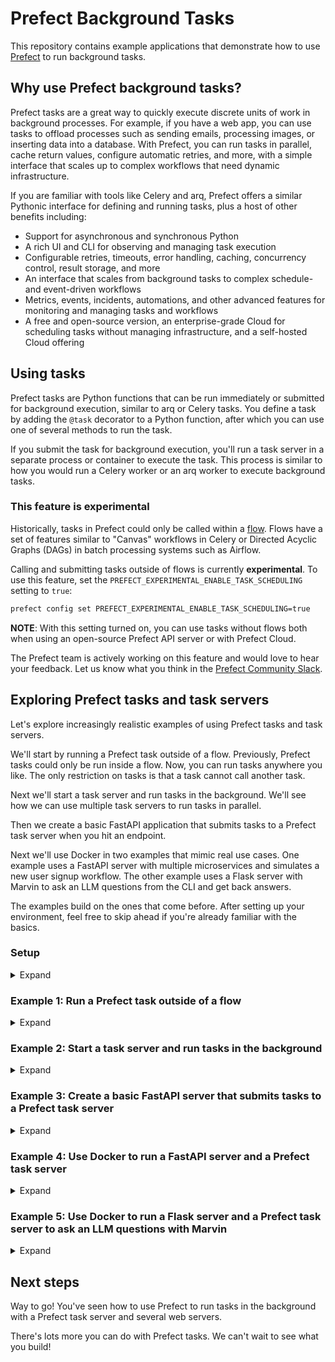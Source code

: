 # Prefect Background Tasks

This repository contains example applications that demonstrate how to use [Prefect](https://prefect.io) to run background tasks.

## Why use Prefect background tasks?

Prefect tasks are a great way to quickly execute discrete units of work in background processes.
For example, if you have a web app, you can use tasks to offload processes such as sending emails, processing images, or inserting data into a database.
With Prefect, you can run tasks in parallel, cache return values, configure automatic retries, and more, with a simple interface that scales up to complex workflows that need dynamic infrastructure.

If you are familiar with tools like Celery and arq, Prefect offers a similar Pythonic interface for defining and running tasks, plus a host of other benefits including:

- Support for asynchronous and synchronous Python
- A rich UI and CLI for observing and managing task execution
- Configurable retries, timeouts, error handling, caching, concurrency control, result
  storage, and more
- An interface that scales from background tasks to complex schedule- and event-driven
  workflows
- Metrics, events, incidents, automations, and other advanced features for monitoring and
  managing tasks and workflows
- A free and open-source version, an enterprise-grade Cloud for scheduling tasks
  without managing infrastructure, and a self-hosted Cloud offering

## Using tasks

Prefect tasks are Python functions that can be run immediately or submitted for background execution, similar to arq or Celery tasks.
You define a task by adding the `@task` decorator to a Python function, after which you can use one of several methods to run the task.

If you submit the task for background execution, you'll run a task server in a separate process or container to execute the task.
This process is similar to how you would run a Celery worker or an arq worker to execute background tasks.

### This feature is experimental

Historically, tasks in Prefect could only be called within a [flow](https://docs.prefect.io/latest/concepts/flows/).
Flows have a set of features similar to "Canvas" workflows in Celery or Directed Acyclic Graphs (DAGs) in batch
processing systems such as Airflow.

Calling and submitting tasks outside of flows is currently **experimental**.
To use this feature, set the `PREFECT_EXPERIMENTAL_ENABLE_TASK_SCHEDULING` setting to `true`:

```bash
prefect config set PREFECT_EXPERIMENTAL_ENABLE_TASK_SCHEDULING=true
```

**NOTE**: With this setting turned on, you can use tasks without flows both when using an open-source Prefect API server or with Prefect Cloud.

The Prefect team is actively working on this feature and would love to hear your feedback.
Let us know what you think in the [Prefect Community Slack](https://communityinviter.com/apps/prefect-community/prefect-community).

## Exploring Prefect tasks and task servers

Let's explore increasingly realistic examples of using Prefect tasks and task servers.

We'll start by running a Prefect task outside of a flow.
Previously, Prefect tasks could only be run inside a flow.
Now, you can run tasks anywhere you like. The only restriction on tasks is that a task cannot call another task.

Next we'll start a task server and run tasks in the background.
We'll see how we can use multiple task servers to run tasks in parallel.

Then we create a basic FastAPI application that submits tasks to a Prefect task server when you hit an endpoint.

Next we'll use Docker in two examples that mimic real use cases.
One example uses a FastAPI server with multiple microservices and simulates a new user signup workflow.
The other example uses a Flask server with Marvin to ask an LLM questions from the CLI and get back answers.

The examples build on the ones that come before.
After setting up your environment, feel free to skip ahead if you're already familiar with the basics.

### Setup

<details> <summary>Expand</summary>

Step 1: Activate a virtual environment

The following example uses [conda](https://conda.io/projects/conda/en/latest/user-guide/install/index.html), but any virtual environment manager will work.

```bash
conda deactivate
conda create -n python-tasks python=3.12
conda activate python-tasks
```

Step 2: Install Python dependencies

```bash
pip install -U prefect marvin fastapi==0.107
```

Step 3: Set your Prefect profile to use experimental task scheduling

```bash
prefect config set PREFECT_EXPERIMENTAL_ENABLE_TASK_SCHEDULING=true
```

Step 4: Connect to Prefect Cloud or a local Prefect server instance (if not set already)

You can use either Prefect Cloud or a local Prefect server instance for these examples.

You need to have `PREFECT_API_URL`set to submit tasks to task servers.

If you're using a local Prefect server instance with a SQLite backing database (the default database), you can save this value to your active Prefect Profile by running the following command in your terminal.

```bash
prefect config set PREFECT_API_URL=http://127.0.0.1:4200/api
```

If using Prefect Cloud, set the `PREFECT_API_URL` value to the Prefect Cloud API URL and add your [API key](https://docs.prefect.io/cloud/users/api-keys/).

The examples that use docker (examples 4 and 5) use a local Prefect server instance by default.
You can switch to Prefect Cloud by changing the `PREFECT_API_URL` and adding a variable for your API key in the `docker-compose.yaml`.
Or use a local server instance backed by a PostgreSQL database by setting the `PREFECT__DATABASE__CONNECTION_URL`.

If using a local Prefect server instance instead of Prefect Cloud, start your server by running the following command:

```bash
prefect server start 
```

Step 5: Clone the repository (optional)

You can code from scratch or clone the repository to get the code files for the examples.

```bash
git clone https://github.com/PrefectHQ/prefect-background-task-examples.git
```

Move into the directory.

```bash
cd prefect-background-task-examples
```

Let's run some tasks!
</details>

### Example 1: Run a Prefect task outside of a flow

<details> <summary>Expand</summary>

Add the `@task` decorator to any Python function to define a Prefect task.

Step 1: Create a file named `greeter.py` and save the following code in it, or run the existing file in the [basic-examples directory](./basic-examples).

```python
from prefect import task 

@task(log_prints=True)
def greet(name: str = "Marvin"):
    print(f"Hello, {name}!")

if __name__ == "__main__":
    greet()
```

Step 2: Run the script in the terminal.

```bash
python greeter.py
```

You should see the task run in the terminal.

Optional:

You can see the task run in the UI (when the task run page is implemented - coming soon!).
If you're using a self-hosted Prefect Server instance, you can also see the task runs in the database.

If you want to inspect the SQLite database, use your favorite interface.
We explain how to use *DB Browser for SQLite* below.

Download it [here](https://sqlitebrowser.org/dl/), if needed. Install it and open it.

Click *Connect*. Then navigate to your SQLite DB file. It will be in the `~/.prefect` directory by default.

Head to the `task_run` table and you should see all your task runs there.
You can scroll down to see your most recent task runs or filter for them.

Hit the refresh button for updates, if needed.

</details>

### Example 2: Start a task server and run tasks in the background

<details> <summary>Expand</summary>

In this example, we'll start a task server and run tasks in the background.  

To run tasks in a separate process or container, you'll need to start a task server, similar to how you would run a Celery worker or an arq worker.
The task server will continually receive submitted tasks to execute from Prefect's API, execute them, and report the results back to the API.
You can run a task server by passing tasks into the `prefect.task_server.serve()` method.

Step 1: Define the task and task server in the file `task_server.py`

```python
from prefect import task
from prefect.task_server import serve


@task
def my_background_task(name: str):
    print(f"Hello, {name}!")


if __name__ == "__main__":
    # if using prefect 2.16.4 or older add the following line
    # from task_server import my_background_task

    serve(my_background_task)
```

Step 2: Start the task server by running the script in the terminal.

```bash
python tasks.py
```

The task server is now waiting for runs of the `my_background_task` task.
Let's give it some task runs.

Step 3: Create a file named `task_submitter.py` and save the following code in it.

```python
from tasks import my_background_task

if __name__ == "__main__":
     = my_background_task.submit("Agrajag")
    print(val)
```

Step 4: Open another terminal and run the script.

```bash
python task_submitter.py
```

**TIP:** For Celery users, `Task.submit()` is similar to `Task.delay()` or `Task.apply_async()`. For arq users, it's similar to `Task.enqueue()`.

Note that we return the task run object from the `submit` method.
This way we can see the task run UUID and other information about the task run.

Step 5: See the task run in the UI.

Use the task run UUID to see the task run in the UI.
The URL will look like this:

<http://127.0.0.1:4200/task-runs/task-run/my_task_run_uuid_goes_here>

Substitute your UUID at the end of the URL.
Note that the UI navigation experience for task runs will be improved soon.

Step 6: You can use multiple task servers to run tasks in parallel.

Start another instance of the task server. In another terminal run:

```bash
python tasks.py
```

Step 7: Submit multiple tasks to the task server with `map`.

Modify the `task_submitter.py` file to submit multiple tasks to the task server with different inputs by using the `map` method.

```python
from task_server import my_background_task

if __name__ == "__main__":
    my_background_task.map(["Ford", "Prefect", "Slartibartfast"])
```

Run the file and watch the work get distributed across both task servers!

Step 8: Shut down the task servers with *control* + *c*

Alright, you're able to submit tasks to multiple Prefect task servers running in the background!
This is cool because we can observe these tasks executing in parallel and very quickly with web sockets - no polling required.

Next, let's wire up our task server to a FastAPI task server.

</details>

### Example 3: Create a basic FastAPI server that submits tasks to a Prefect task server

<details> <summary>Expand</summary>

Step 1: Define API routes for the FastAPI server in a Python file.

Let's define two routes for our FastAPI server.
The first is a basic hello world route at the root URL to confirm that the FastAPI server is working.
The second route, `/task`, will submit a task to the Prefect task server when the `http://127.0.0.1:8000/task` URL is hit and return information about the submitted task.

Here are the contents of [first_fastapi.py](./basic-examples/first_fastapi.py)

```python
from fastapi import FastAPI
from prefect import task
from fastapi_tasks import my_fastapi_task

app = FastAPI()


@app.get("/")
def greet():
    print(f"Hello, world!")
    return f"Hello, world!"


@app.get("/task")
async def prefect_task():
    data = my_fastapi_task.submit(name="Trillian")
    return {"message": f"Prefect Task submitted: {data}"}
```

Step 2: Define a Prefect task server in a Python file.

Here are the contents of [fastapi_tasks.py](./basic-examples/fastapi_tasks_server.py)

```python
from prefect import task
from prefect.task_server import serve


@task(log_prints=True)
def my_fastapi_task(name: str):
    print(f"Hello, {name}!")


if __name__ == "__main__":
    serve(my_fastapi_task)
```

Step 3: Start a FastAPI server that hot reloads when code changes with the following command:

```bash
uvicorn first_fastapi:app --reload
```

Step 4: Start the Prefect Task server.

In another terminal, run the following command to start the task server.

```bash
python prefect_tasks.py
```

Step 5: Navigate to `http://127.0.0.1:8000/task` in the browser to submit a task!

You should see the info for the submitted task returned in the browser.

Step 6: Stop the servers.

Hit `control` + `c` in the respective terminals to stop the servers.

You've seen how to use a FastAPI web server to offload work to a a Prefect task server - all while gaining observability into the task runs in the Prefect UI.
Next, let's use Docker containers with more advanced workflows to move toward productionizing our code.

</details>

### Example 4: Use Docker to run a FastAPI server and a Prefect task server

<details> <summary>Expand</summary>

The following example will simulate a new user signup workflow with multiple services.
We'll run a Prefect server instance, a Prefect task server, and a FastAPI server in separate Docker containers.

All the code files for this example live in the [`fastapi-user-signups` directory](./basic-examples/fastapi-user-signups).
We've defined the FastAPI server, model, and tasks in Python files.
The Makefile and docker-compose files are used to wire everything together.

Step 1: Upgrade Docker to the latest version, if you aren't already using it.

Step 2: Move into the [`fastapi-user-signups` directory](./basic-examples/fastapi-user-signups/).

Step 3: Run `make` to build the Docker images.

Step 4: Run `docker compose up` to fire everything up.

The services should start and everything should run.
If you have issues and do some troubleshooting, you can then run the following commands to try to rebuild and fire up the services.

```bash
make clean
make
docker compose up
```

Step 5: Send a new user signup to the FastAPI server.

From you terminal, run the following command to send a new user signup to the FastAPI server.

```bash
curl -X POST http://localhost:8000/users --header "Content-Type: application/json" --data '{"email": "chris.g@prefect.io", "name": "Guidry"}'
```

Step 6: Explore the tasks by checking out the Docker containers.

Inspect the Docker containers and you should see that the Prefect server instance, task server, and FastAPI server are running.

There are multiple services that are engaged when the API URL is reached.
Check out the Python files and the docker-compose.yml file to see how the services are set up.

</details>

### Example 5: Use Docker to run a Flask server and a Prefect task server to ask an LLM questions with Marvin

<details> <summary>Expand</summary>

Step 1: Move into the *flask-task-monitoring* directory.

Step 2: Grab an API key from OpenAI and create an *.openai.env* file in the *flask-task-monitoring* top directory with the following contents:

```
OPENAI_API_KEY=my_api_key_goes_here
```

Step 3: Run `make` to pull the Docker images and build the containers.

Step 4: Run `docker compose up` to start the servers in the containers.

Troubleshoot as needed following the process in Example 4.

Step 5: Submit questions to Marvin via Flask.

Use the following command to run the script at in the `ask.py` file and ask Marvin a question.

```bash
python ask.py "What is the meaning of life?"
```

You should receive an text answer to your question.
Have fun asking Marvin other deep questions.

</details>

## Next steps

Way to go!
You've seen how to use Prefect to run tasks in the background with a Prefect task server and several web servers.

There's lots more you can do with Prefect tasks.
We can't wait to see what you build!
